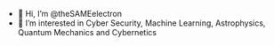 - 👋 Hi, I’m @theSAMEelectron
- 👀 I’m interested in Cyber Security, Machine Learning, Astrophysics, Quantum Mechanics and Cybernetics

<!---
theSAMEelectron/theSAMEelectron is a ✨ special ✨ repository because its `README.md` (this file) appears on your GitHub profile.
You can click the Preview link to take a look at your changes.
--->
